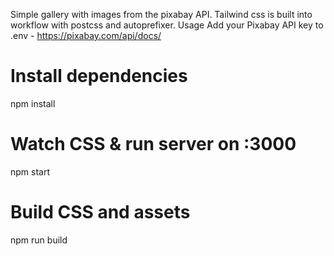 Simple gallery with images from the pixabay API. Tailwind css is built into workflow with postcss and autoprefixer.
Usage
Add your Pixabay API key to .env - https://pixabay.com/api/docs/

# Install dependencies
npm install

# Watch CSS & run server on :3000
npm start

# Build CSS and assets
npm run build
